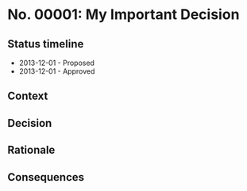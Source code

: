# No. 00001: My Important Decision

## Status timeline

* 2013-12-01 - Proposed
* 2013-12-01 - Approved

## Context

## Decision

## Rationale

## Consequences

